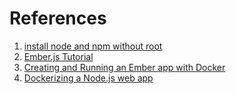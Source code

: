 
# References
1. [install node and npm without root](https://gist.github.com/isaacs/579814)
2. [Ember.js Tutorial](http://yoember.com/#lesson-1)
3. [Creating and Running an Ember app with Docker](https://github.com/IcaliaLabs/guides/wiki/Creating-and-Running-an-Ember-app-with-Docker)
4. [Dockerizing a Node.js web app](https://nodejs.org/en/docs/guides/nodejs-docker-webapp/)
